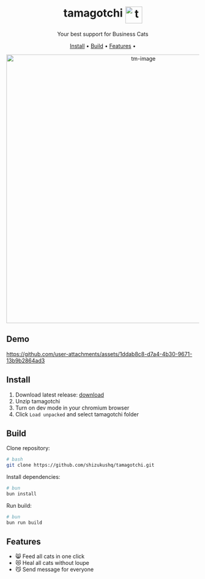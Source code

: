 <h1 align="center">
  <span>tamagotchi</span>
  <img align="top" width="44" src="https://github.com/user-attachments/assets/2412093f-1bdc-49ca-a842-5d3894dbea54" alt="tamagotchi-logo">
</h1>

<p align="center">
  <span>Your best support for Business Cats</span>
</p>

<p align="center">
  <a href="https://github.com/shizukushq/tamagotchi?tab=readme-ov-file#install" target="_blank">Install</a>
  &bull;
  <a href="https://github.com/shizukushq/tamagotchi?tab=readme-ov-file#build" target="_blank">Build</a>
  &bull;
  <a href="https://github.com/shizukushq/tamagotchi?tab=readme-ov-file#build" target="_blank">Features</a>
  &bull;
</p>

<p align="center">
 <img width="700" alt="tm-image" src="https://github.com/user-attachments/assets/8910ef4e-b1de-427b-8e97-10130c7c4a12" />
</p>

## Demo

https://github.com/user-attachments/assets/1ddab8c8-d7a4-4b30-9671-13b9b2864ad3


## Install

1. Download latest release: [download](https://github.com/shizukushq/tamagotchi/releases/download/Latest/tamagotchi-1.0.0-chrome.zip)
2. Unzip tamagotchi
3. Turn on dev mode in your chromium browser
4. Click `Load unpacked` and select tamagotchi folder

## Build

Clone repository:

```sh
# bash
git clone https://github.com/shizukushq/tamagotchi.git
```
Install dependencies:
```sh
# bun
bun install
```
Run build:
```sh
# bun
bun run build
```

## Features

- 😸 Feed all cats in one click 
- 😻 Heal all cats without loupe
- 😼 Send message for everyone
